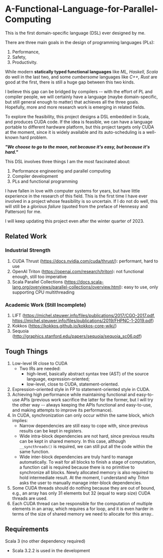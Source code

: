 # A-Functional-Language-for-Parallel-Computing

This is the first domain-specific language (DSL) ever designed by me.

There are three main goals in the design of programming languages (PLs):
1. Performance,
2. Safety,
3. Productivity.

While modern **statically typed functional languages** like *ML, Haskell, Scala* do well in the last two, and some *cumbersome* languages like *C++, Rust* are good at the first, there is still a huge gap between this two kinds.

I believe this gap can be bridged by compilers -- with the effort of PL and compiler people, we will certainly have a language (maybe domain-specific, but still general enough to matter) that achieves all the three goals.
Hopefully, more and more research work is emerging in related fields.

To explore the feasibility, this project designs a DSL embedded in Scala, and produces CUDA code.
If the idea is feasible, we can have a language portable to different hardware platform, but this project targets only CUDA at the moment, since it is widely available and its auto-scheduling is a well-known hard problem.

***"We choose to go to the moon, not because it's easy, but because it's hard."***

This DSL involves three things I am the most fascinated about:
1. Performance engineering and parallel computing
2. Compiler development
3. PLs and functional programming
 
I have fallen in love with computer systems for years, but have little experience in the research of this field.
This is the first time I have ever involved in a project whose feasibility is so uncertain.
If I do not do well, this will still be a *glorious failure* (quoted from the preface of Hennessy and Patterson) for me.

I will keep updating this project even after the winter quarter of 2023.

## Related Work
### Industrial Strength
1. CUDA Thrust (https://docs.nvidia.com/cuda/thrust/): performant, hard to use
2. OpenAI Triton (https://openai.com/research/triton): not functional enough, still too imperative
3. Scala Parallel Collections (https://docs.scala-lang.org/overviews/parallel-collections/overview.html): easy to use, only supporting CPU multithreading
### Academic Work (Still Incomplete)
1. LIFT (https://michel.steuwer.info/files/publications/2017/CGO-2017.pdf, https://michel.steuwer.info/files/publications/2019/FHPNC-1-2019.pdf)
2. Kokkos (https://kokkos.github.io/kokkos-core-wiki/)
3. Sequoia (http://graphics.stanford.edu/papers/sequoia/sequoia_sc06.pdf)

## Tough Things
1. Low-level IR close to CUDA
    - Two IRs are needed: 
      - high-level, basically abstract syntax tree (AST) of the source language, expression-oriented;
      - low-level, close to CUDA, statement-oriented.
2. Expression-oriented style in FP to statement-oriented style in CUDA.
3. Achieving high performance while maintaining functional and easy-to-use APIs (previous work sacrifice the latter for the former, but I will try the other way -- always keeping the APIs functional and easy-to-use, and making attempts to improve its performance).
4. In CUDA, synchronization can only occur within the same block, which implies:
   - Narrow dependencies are still easy to cope with, since previous results can be kept in registers.
   - Wide intra-block dependencies are not hard, since previous results can be kept in shared memory. In this case, although `__syncthreads()` is required, we can still put all the code within the same function.
   - Wide inter-block dependencies are truly hard to manage automatically. To wait for all blocks to finish a stage of computation, a function call is required because there is no primitive to synchronize all blocks. Newly allocated memory is also required to hold intermediate result. At the moment, I understand why *Triton* asks the user to manually manage inter-block dependencies.
5. Some CUDA threads should do nothing because they are out of bound, e.g., an array has only 31 elements but 32 (equal to warp size) CUDA threads are used.
6. Each CUDA thread can be responsible for the computation of multiple elements in an array, which requires a for loop, and it is even harder in terms of the size of shared memory we need to allocate for this array..

## Requirements
Scala 3 (no other dependency required)
  - Scala 3.2.2 is used in the development
